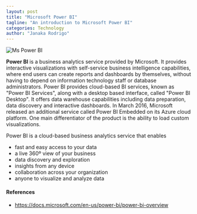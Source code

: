 ```yaml
---
layout: post
title: "Microsoft Power BI"
tagline: "An introduction to Microsoft Power BI"
categories: Technology
author: "Janaka Rodrigo"
---
```


![Ms Power BI](https://github.com/aviorsys/aviorsys.github.io/raw/master/images/power-bi.png)

**Power BI** is a business analytics service provided by Microsoft. It provides interactive visualizations with self-service business intelligence capabilities, where end users can create reports and dashboards by themselves, without having to depend on information technology staff or database administrators.
Power BI provides cloud-based BI services, known as "Power BI Services", along with a desktop based interface, called "Power BI Desktop". It offers data warehouse capabilities including data preparation, data discovery and interactive dashboards. In March 2016, Microsoft released an additional service called Power BI Embedded on its Azure cloud platform. One main differentiator of the product is the ability to load custom visualizations.

Power BI is a cloud-based business analytics service that enables 
* fast and easy access to your data
* a live 360º view of your business
* data discovery and exploration
* insights from any device
* collaboration across your organization
* anyone to visualize and analyze data


#### References
* <https://docs.microsoft.com/en-us/power-bi/power-bi-overview>